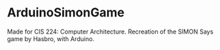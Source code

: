 # ArduinoSimonGame
Made for CIS 224: Computer Architecture. Recreation of the SIMON Says game by Hasbro, with Arduino.
